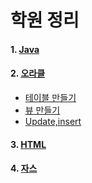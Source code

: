# 학원 정리
#### 1. [Java](https://github.com/juyougil/KOSMO_repository/tree/main/Java)    
#### 2. [오라클](Oracle/OracleDefinition.md)   
- [테이블 만들기](Oracle/Table/CreateTable.md)
- [뷰 만들기](Oracle/Table/CreateView.md)
- [Update,insert](Oracle/Table/insert_update.md.md)
#### 3. [HTML](HTML/HTML.md)    
#### 4. [자스](Javascript/Javascript.md)
